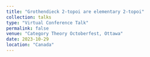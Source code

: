```yaml
---
title: "Grothendieck 2-topoi are elementary 2-topoi"
collection: talks
type: "Virtual Conference Talk"
permalink: false
venue: "Category Theory Octoberfest, Ottawa"
date: 2023-10-29
location: "Canada"
---
```


